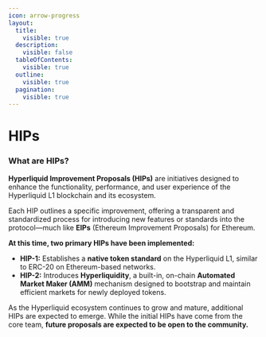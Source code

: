 ```yaml
---
icon: arrow-progress
layout:
  title:
    visible: true
  description:
    visible: false
  tableOfContents:
    visible: true
  outline:
    visible: true
  pagination:
    visible: true
---
```


# HIPs

### **What are HIPs?**

**Hyperliquid Improvement Proposals (HIPs)** are initiatives designed to enhance the functionality, performance, and user experience of the Hyperliquid L1 blockchain and its ecosystem.&#x20;

Each HIP outlines a specific improvement, offering a transparent and standardized process for introducing new features or standards into the protocol—much like **EIPs** (Ethereum Improvement Proposals) for Ethereum.

**At this time, two primary HIPs have been implemented:**

* **HIP-1:** Establishes a **native token standard** on the Hyperliquid L1, similar to ERC-20 on Ethereum-based networks.
* **HIP-2:** Introduces **Hyperliquidity**, a built-in, on-chain **Automated Market Maker (AMM)** mechanism designed to bootstrap and maintain efficient markets for newly deployed tokens.

As the Hyperliquid ecosystem continues to grow and mature, additional HIPs are expected to emerge. While the initial HIPs have come from the core team, **future proposals are expected to be open to the community.**
